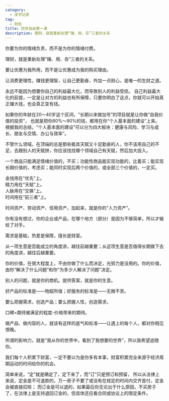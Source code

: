```yaml
---
category:
  - 读书记录
tag:
  - 财务
title: 财务自由第一课
description: 理财，就是重新处理“赚、用、存”三者的关系
---
```


你要为你的情绪负责，而不是为你的情绪付费。

理财，就是重新处理“赚、用、存”三者的关系。

要让优惠为我所用，而不是让优惠成为我的购买理由。

让消费更理性，赚钱更理智，让自己更勤奋，外加一点耐心，是唯一的生财之道。

永远不能因为想要你自己的利益最大化，而导致别人的利益受损。
自己利益最大化的前提，一定是让对方的利益也有所保障，只要你明白了这点，你就可以开始真正赚大钱，也会真正变有钱。

如果你的年龄在20～40岁这个区间，“长期以来做加号”的项目就是让你做“自我价值的投资”，
也就是把你80%～90%的钱，都用在你“个人基本面的建设”上来。
根据我的总结，“个人基本面的建设”可以分为四大板块：健康与风险、学习与成长、朋友与交情、办公与效率”。

不管什么领域，在顶端的总是那些极具天赋又十足勤奋的人，你不该用自己的不足，去跟别人的天赋拼，你应该找找哪个领域自己有天赋，然后加大投入。

一个商品只能满足情绪价值的，不买；功能性商品能实现功能的，比着买；能实现长期价值的，考虑买；能同时实现后两个价值的，或全部三个价值的，一定买。

金钱用在“优先”上。    
精力用在“天赋”上。    
人脉用在“交换”上。    
时间用在“前三者”上。

时间资产、劳动资产、信用资产，加起来，就是你的“人力资产”。

你有没有想过，你的企业或产品，在哪个地方（部分）是因为不够简单，所以才输给了对手。

需求是基础，热爱是保障，擅长是财富。

从一项生意是否能成立的角度讲，越往前越重要；从这项生意是否值得长期做下去的角度讲，越往后越重要。

你的价值，在很大程度上，不由你做了什么而决定，光努力是没用的。你的价值，由你“解决了什么问题”和你“为多少人解决了问题”决定。

别人的问题，就是你的商机。提供答案，就是你的生意。

好产品的标准是——物超所值；好服务的标准是——无微不至。

要么把握需求，创造产品；要么把握人性，创造需求。

口碑=期待被满足的程度-价格带来的期待。

做产品、做内容的人，就该有这样的底气和标准——让遇上的每个人，都对你相见恨晚。

所谓的影响力，就是“我从你的世界中，看到了我想要的世界”，所以我希望追随你。

我们每个人积累下财富，一定不要以为是你多有本事，财富积累完全来源于经济周期运动的时间给你的机会。

简单来说，“定”就是确定了，定下来了，而“订”只是预订和预留，
所以从法律上来说，定金是不可退款的，万一房子不要了或没有在规定的时间内交齐首付，定金会被直接扣除；
而订金是可以退的，如果最后你无论出于什么原因，不买房子了，在法律上是支持退回订金的，但具体还应看合同或协议上的限定条件。